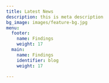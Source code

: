 ```yaml
---
title: Latest News
description: this is meta description
bg_image: images/feature-bg.jpg
menu:
  footer:
    name: Findings
    weight: 17
  main:
    name: Findings
    identifier: blog
    weight: 17

---
```


